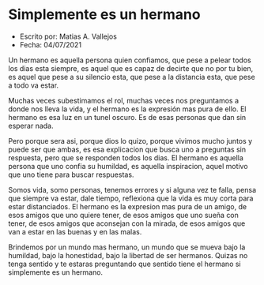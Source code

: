 # Simplemente es un hermano

- Escrito por: Matias A. Vallejos
- Fecha: 04/07/2021

Un hermano es aquella persona quien confiamos, que pese a pelear todos los dias esta siempre, es aquel que es capaz de decirte que no por tu bien, es aquel que pese a su silencio esta, que pese a la distancia esta, que pese a todo va estar.

Muchas veces subestimamos el rol, muchas veces nos preguntamos a donde nos lleva la vida, y el hermano es la expresión mas pura de ello. El hermano es esa luz en un tunel oscuro. Es de esas personas que dan sin esperar nada.

Pero porque sera asi, porque dios lo quizo, porque vivimos mucho juntos y puede ser que ambas, es esa explicacion que busca uno a preguntas sin respuesta, pero que se responden todos los dias. El hermano es aquella persona que uno confia su humildad, es aquella inspiracion, aquel motivo que uno tiene para buscar respuestas.

Somos vida, somo personas, tenemos errores y si alguna vez te falla, pensa que siempre va estar, dale tiempo, reflexiona que la vida es muy corta para estar distanciados. El hermano es la expresion mas pura de un amigo, de esos amigos que uno quiere tener, de esos amigos que uno sueña con tener, de esos amigos que aconsejan con la mirada, de esos amigos que van a estar en las buenas y en las malas.

Brindemos por un mundo mas hermano, un mundo que se mueva bajo la humildad, bajo la honestidad, bajo la libertad de ser hermanos. Quizas no tenga sentido y te estaras preguntando que sentido tiene el hermano si simplemente es un hermano.